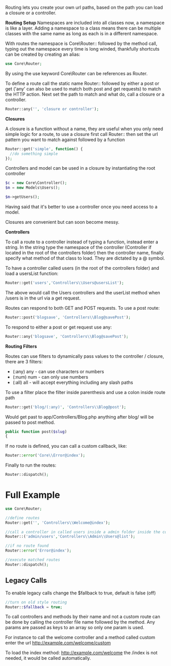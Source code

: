 Routing lets you create your own url paths, based on the path you can load a closure or a controller.

<b>Routing Setup</b>
Namespaces are included into all classes now, a namespace is like a layer. Adding a namespace to a class means there can be multiple classes with the same name as long as each is in a different namespace.

With routes the namespace is Core\Router:: followed by the method call, typing out the namespace every time is long winded, thankfully shortcuts can be created by creating an alias:

```php
use Core\Router;
```

By using the use keyword Core\Router can be references as Router.

To define a route call the static name Router:: followed by either a post or get ('any' can also be used to match both post and get requests) to match the HTTP action. Next set the path to match and what do, call a closure or a controller.

```php
Router::any('', 'closure or controller');
```

<b>Closures</b>

A closure is a function without a name, they are useful when you only need simple logic for a route, to use a closure first call Router:: then set the url pattern you want to match against followed by a function

```php
Router::get('simple', function() {
  //do something simple
});
```


Controllers and model can be used in a closure by instantiating the root controller

```php
$c = new Core\Controller();
$m = new Models\Users();

$m->getUsers();
```

Having said that it's better to use a controller once you need access to a model.

Closures are convenient but can soon become messy.

<b>Controllers</b>

To call a route to a controller instead of typing a function, instead enter a string. In the string type the namespace of the controller (Controller if located in the root of the controllers folder) then the controller name, finally specify what method of that class to load. They are dictated by a @ symbol.

To have a controller called users (in the root of the controllers folder) and load a usersList function:

```php
Router::get('users','Controllers\\Users@usersList');
```

The above would call the Users controllers and the userList method when /users is in the url via a get request.

Routes can respond to both GET and POST requests.
To use a post route:

```php
Router::post('blogsave', 'Controllers\\Blog@savePost');
```

To respond to either a post or get request use any:

```php
Router::any('blogsave', 'Controllers\\Blog@savePost');
```

<b>Routing Filters</b>

Routes can use filters to dynamically pass values to the controller / closure, there are 3 filters:


- (:any) any - can use characters or numbers
- (:num) num - can only use numbers
- (:all) all - will accept everything including any slash paths

To use a filter place the filter inside parenthesis and use a colon inside route path

```php
Router::get('blog/(:any)', 'Controllers\\Blog@post');
```

Would get past to app/Controllers/Blog.php anything after blog/ will be passed to post method.

```php
public function post($slug)
{
```

If no route is defined, you can call a custom callback, like:

```php
Router::error('Core\\Error@index');
```

Finally to run the routes:

```php
Router::dispatch();
```

# Full Example

```php
use Core\Router;

//define routes
Router::get('', 'Controllers\\Welcome@index');

//call a controller in called users inside a admin folder inside the controllers folder
Router::('admin/users','Controllers\\Admin\\Users@list');

//if no route found
Router::error('Error@index');

//execute matched routes
Router::dispatch();
```

## Legacy Calls

To enable legacy calls change the $fallback to true, default is false (off)

```php
//turn on old style routing
Router::$fallback = true;
```

To call controllers and methods by their name and not a custom route can be done by calling the controller file name followed by the method. Any params are passed as keys to an array so only one param is used.

For instance to call the welcome controller and a method called custom enter the url http://example.com/welcome/custom

To load the index method: http://example.com/welcome the /index is not needed, it would be called automatically.
